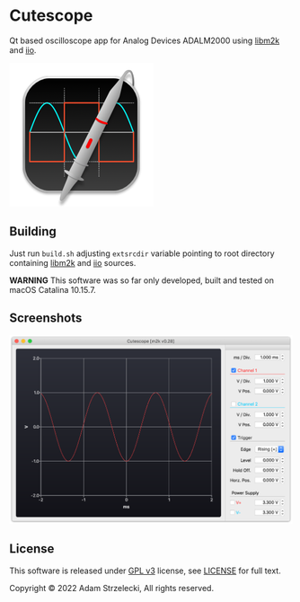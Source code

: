 Cutescope
=========

[libm2k]: https://github.com/analogdevicesinc/libm2k
[libiio]: https://github.com/analogdevicesinc/libiio

Qt based oscilloscope app for Analog Devices ADALM2000 using [libm2k][libm2k] and [iio][libiio].

<img alt="Icon" src="resources/Cutescope.png" width="256" height="256" />

Building
--------

Just run `build.sh` adjusting `extsrcdir` variable pointing to root directory containing [libm2k][libm2k] and [iio][libiio] sources.

**WARNING** This software was so far only developed, built and tested on macOS Catalina 10.15.7.

Screenshots
-----------

![Prototype](images/Prototype.png)

License
-------

This software is released under [GPL v3](LICENSE) license, see [LICENSE](LICENSE) for full text.

Copyright &copy; 2022 Adam Strzelecki, All rights reserved.
